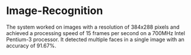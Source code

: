 # Image-Recognition
The system worked on images with a resolution of 384x288 pixels and achieved a processing speed of 15 frames per second on a 700MHz Intel Pentium-3 processor. It detected multiple faces in a single image with an accuracy of 91.67%.
